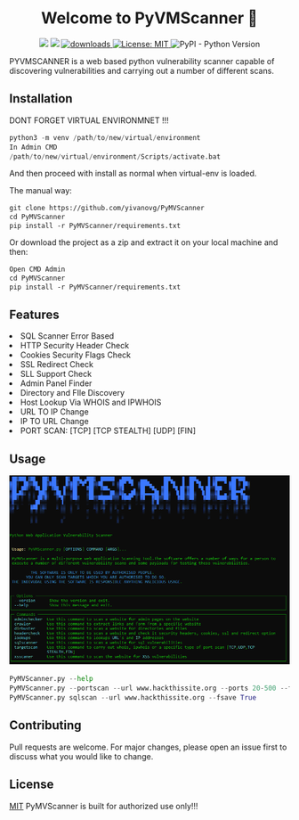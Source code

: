 <h1 align="center">Welcome to PyVMScanner 👋</h1>
<p align="center">
  <img src="https://img.shields.io/npm/v/readme-md-generator.svg?orange=blue" />
  <img src="https://img.shields.io/badge/FAQ-PRESENT-brightgreen"/>
  <a href="https://www.npmjs.com/package/readme-md-generator">
    <img alt="downloads" src="https://img.shields.io/npm/dm/readme-md-generator.svg?color=blue" target="_blank" />
  </a>
  <a href="https://github.com/yivanovg/PyMVScanner/blob/master/LICENSE">
    <img alt="License: MIT" src="https://img.shields.io/badge/license-MIT-yellow.svg" target="_blank" />
  </a>
  <img alt="PyPI - Python Version" src="https://img.shields.io/pypi/pyversions/requests">
  </p>
PYVMSCANNER is a web based python vulnerability scanner capable of discovering vulnerabilities and carrying out a number of different scans.

## Installation

DONT FORGET VIRTUAL ENVIRONMNET !!!

```python
python3 -m venv /path/to/new/virtual/environment
In Admin CMD
/path/to/new/virtual/environment/Scripts/activate.bat
```
And then proceed with install as normal when virtual-env is loaded.

The manual way:

```
git clone https://github.com/yivanovg/PyMVScanner
cd PyMVScanner
pip install -r PyMVScanner/requirements.txt
```
Or download the project as a zip and extract it on your local machine and then:

```
Open CMD Admin
cd PyMVScanner
pip install -r PyMVScanner/requirements.txt
```

## Features

  <li>
    SQL Scanner Error Based
  </li>
  <li>
    HTTP Security Header Check
  </li>
  <li>
    Cookies Security Flags Check
  </li>
  <li>
    SSL Redirect Check
  </li><li>
    SLL Support Check
  </li>
  <li>
    Admin Panel Finder
  </li>
  <li>
    Directory and FIle Discovery
  </li>
  <li>
    Host Lookup Via WHOIS and IPWHOIS
  </li>
  <li>
    URL TO IP Change
  </li>
  <li>
    IP TO URL Change
  </li>
  <li>
    PORT SCAN: [TCP] [TCP STEALTH] [UDP] [FIN]
  </li>
  
## Usage
 
<img width="1000" src="https://github.com/yivanovg/PyMVScanner/blob/master/data/scannerDemo.PNG" alt="cli output"/>
 
```python
PyMVScanner.py --help
PyMVScanner.py --portscan --url www.hackthissite.org --ports 20-500 --fsave False
PyMVScanner.py sqlscan --url www.hackthissite.org --fsave True
```

## Contributing
Pull requests are welcome. For major changes, please open an issue first to discuss what you would like to change.

## License
[MIT](https://choosealicense.com/licenses/mit/) PyMVScanner is built for authorized use only!!!
